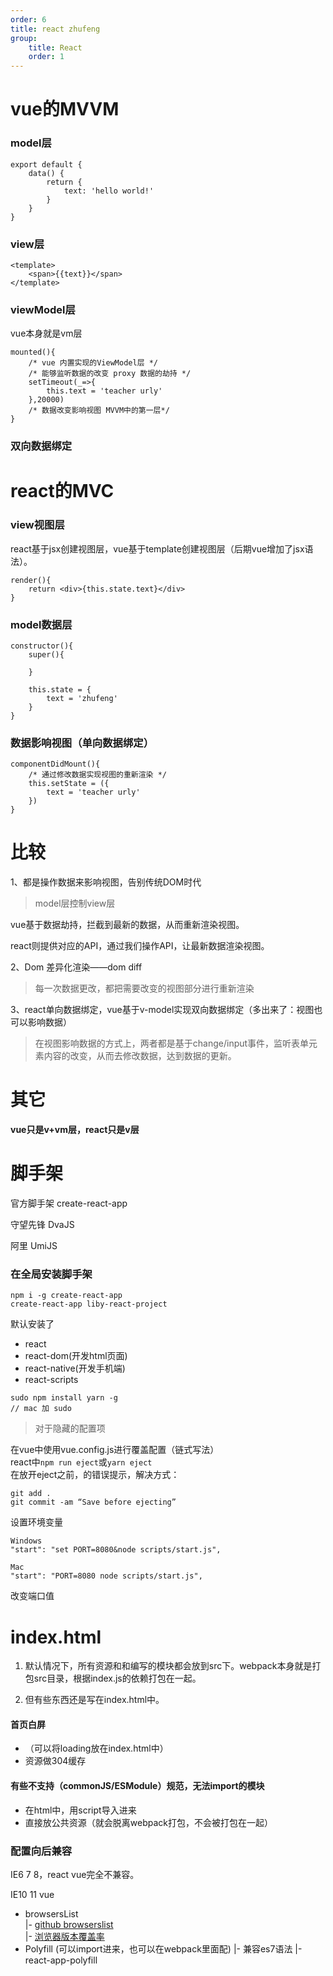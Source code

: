 ```yaml
---
order: 6
title: react zhufeng
group:
    title: React
    order: 1
---
```


# vue的MVVM

### model层
```
export default {
    data() {
        return {
            text: 'hello world!'
        }
    }
}
```

### view层
```
<template>
    <span>{{text}}</span>
</template>
```

### viewModel层
vue本身就是vm层
```
mounted(){
    /* vue 内置实现的ViewModel层 */
    /* 能够监听数据的改变 proxy 数据的劫持 */
    setTimeout(_=>{
        this.text = 'teacher urly'
    },20000)
    /* 数据改变影响视图 MVVM中的第一层*/
}
```

### 双向数据绑定

# react的MVC

### view视图层
react基于jsx创建视图层，vue基于template创建视图层（后期vue增加了jsx语法）。
```
render(){
    return <div>{this.state.text}</div>
}
```

### model数据层

```
constructor(){
    super(){

    }

    this.state = {
        text = 'zhufeng'
    }
}
```
### 数据影响视图（单向数据绑定）
```
componentDidMount(){
    /* 通过修改数据实现视图的重新渲染 */
    this.setState = ({
        text = 'teacher urly'
    })
}
```

# 比较
1、都是操作数据来影响视图，告别传统DOM时代
>model层控制view层  

vue基于数据劫持，拦截到最新的数据，从而重新渲染视图。

react则提供对应的API，通过我们操作API，让最新数据渲染视图。

2、Dom 差异化渲染——dom diff

>每一次数据更改，都把需要改变的视图部分进行重新渲染

3、react单向数据绑定，vue基于v-model实现双向数据绑定（多出来了：视图也可以影响数据）

>在视图影响数据的方式上，两者都是基于change/input事件，监听表单元素内容的改变，从而去修改数据，达到数据的更新。

# 其它
**vue只是v+vm层，react只是v层**

# 脚手架

官方脚手架 create-react-app

守望先锋 DvaJS 

阿里 UmiJS

### 在全局安装脚手架
```
npm i -g create-react-app
create-react-app liby-react-project
```
默认安装了
- react
- react-dom(开发html页面)
- react-native(开发手机端)
- react-scripts 


```
sudo npm install yarn -g
// mac 加 sudo
```


>对于隐藏的配置项

在vue中使用vue.config.js进行覆盖配置（链式写法）  
react中`npm run eject`或`yarn eject`   
在放开eject之前，的错误提示，解决方式：
```
git add .
git commit -am “Save before ejecting”
```
设置环境变量
```
Windows
"start": "set PORT=8080&node scripts/start.js",

Mac
"start": "PORT=8080 node scripts/start.js",
```
改变端口值

# index.html

1. 默认情况下，所有资源和和编写的模块都会放到src下。webpack本身就是打包src目录，根据index.js的依赖打包在一起。

1. 但有些东西还是写在index.html中。  
#### 首页白屏 
- （可以将loading放在index.html中）
- 资源做304缓存

#### 有些不支持（commonJS/ESModule）规范，无法import的模块
- 在html中，用script导入进来
- 直接放公共资源（就会脱离webpack打包，不会被打包在一起）  

### 配置向后兼容

IE6 7 8，react vue完全不兼容。

IE10 11
vue
- browsersList  
|- [github browserslist](https://github.com/browserslist/browserslist)  
|- [浏览器版本覆盖率](https://browserl.ist)  
- Polyfill (可以import进来，也可以在webpack里面配)
|- 兼容es7语法
|- react-app-polyfill
